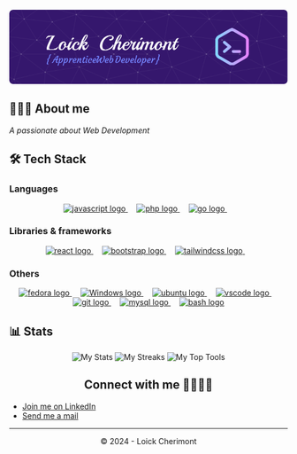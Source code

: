 ![Header](/github-banner.png)

## 👨🏾‍💻 About me
<!-- @todo : Write a short description on me -->
*A passionate about Web Development*

## 🛠️ Tech Stack

### Languages

<div align="center">  
  <a href="https://developer.mozilla.org/en-US/docs/Web/JavaScript">
    <img src="https://cdn.jsdelivr.net/gh/devicons/devicon/icons/javascript/javascript-original.svg" height="40" alt="javascript logo"  />
  </a>
  <img width="12" />

  <a href="https://www.php.net/">
    <img src="https://cdn.jsdelivr.net/gh/devicons/devicon/icons/php/php-original.svg" height="40" alt="php logo"  />
  </a>
  <img width="12" />

  <a href="https://go.dev/">
    <img src="https://cdn.jsdelivr.net/gh/devicons/devicon/icons/go/go-original.svg" height="40" alt="go logo"  />
  </a>
  <img width="12" />
</div>

<!--
SECRET LANGUAGES
+  <a href="https://www.php.net/">
    <img src="https://cdn.jsdelivr.net/gh/devicons/devicon/icons/php/php-original.svg" height="40" alt="php logo"  />
  </a>
  <img width="12" />


+  <img src="https://cdn.jsdelivr.net/gh/devicons/devicon/icons/c/c-original.svg" height="40" alt="C lang."  />
  <img width="12" />

+ Java
-->

### Libraries & frameworks

<div align="center">
  <a href="https://react.dev">
    <img src="https://cdn.jsdelivr.net/gh/devicons/devicon/icons/react/react-original.svg" height="40" alt="react logo"  />
  </a>
  <img width="12" />

  <a href="https://getbootstrap.com/">
    <img src="https://cdn.jsdelivr.net/gh/devicons/devicon/icons/bootstrap/bootstrap-original.svg" height="40" alt="bootstrap logo"  />
  </a>
  <img width="12" />
  
  <a href="https://tailwindcss.com/">
    <img src="https://cdn.jsdelivr.net/gh/devicons/devicon/icons/tailwindcss/tailwindcss-original-wordmark.svg" height="40" alt="tailwindcss logo"  />
  </a>
  <img width="12" />
</div>

<!-- 
SECRET LIB/FRAMEWORKS

<p align="center">
    <a href="https://nodejs.org/en">
    <img src="https://img.shields.io/badge/node.js-6DA55F?style=for-the-badge&logo=node.js&logoColor=white" alt="Node.js">
  </a>
    <a href="https://fr.vuejs.org/">
    <img src="https://img.shields.io/badge/vuejs-%2335495e.svg?style=for-the-badge&logo=vuedotjs&logoColor=%234FC08D" alt="Vuejs">
  </a>
    <a href="https://v17.angular.io/start">
    <img src="https://img.shields.io/badge/angular-%23DD0031.svg?style=for-the-badge&logo=angular&logoColor=white" alt="Angular">
    </a>
  <a href="https://reactnative.dev/">
    <img src="https://img.shields.io/badge/react_native-%2320232a.svg?style=for-the-badge&logo=react&logoColor=%2361DAFB" alt="React Native">
  </a>
</p>
-->

### Others

<div align="center">
  <a href="https://fedoraproject.org/">
    <img src="https://cdn.jsdelivr.net/gh/devicons/devicon/icons/fedora/fedora-original.svg" height="40" alt="fedora logo"  />
  </a>
  <img width="12" />
  
  <a href="https://www.microsoft.com/fr-fr/windows?msockid=34f25a4981066e650d814ece80006f17">
    <img src="https://cdn.jsdelivr.net/gh/devicons/devicon/icons/windows8/windows8-original.svg" height="40" alt="Windows logo"  />
  </a>
  <img width="12" />
  
  <a href="https://ubuntu.com/">
    <img src="https://cdn.jsdelivr.net/gh/devicons/devicon/icons/ubuntu/ubuntu-plain.svg" height="40" alt="ubuntu logo"  />
  </a>
  <img width="12" />
  
  <a href="https://code.visualstudio.com/">
    <img src="https://cdn.jsdelivr.net/gh/devicons/devicon/icons/vscode/vscode-original.svg" height="40" alt="vscode logo"  />
  </a>
  <img width="12" />
  
  <a href="https://git-scm.com/">
    <img src="https://cdn.jsdelivr.net/gh/devicons/devicon/icons/git/git-original.svg" height="40" alt="git logo"  />
  </a>
  <img width="12" />
  
  <a href="https://www.mysql.com/">
    <img src="https://cdn.jsdelivr.net/gh/devicons/devicon/icons/mysql/mysql-original.svg" height="40" alt="mysql logo"  />
  </a>
  <img width="12" />
  
  <a href="https://www.gnu.org/software/bash/">
    <img src="https://cdn.jsdelivr.net/gh/devicons/devicon/icons/bash/bash-original.svg" height="40" alt="bash logo"  />
  </a>
</div>

<!-- 
SECRET other

- macOS
-->

## 📊 Stats

<div align="center">
  <img src="https://github-readme-stats.vercel.app/api?username=loickcherimont&theme=midnight-purple&show_icons=true&hide_border=false&count_private=true" alt="My Stats">
  <img src="https://github-readme-streak-stats.herokuapp.com/?user=loickcherimont&theme=midnight-purple&hide_border=false" alt="My Streaks">
  <img src="https://github-readme-stats.vercel.app/api/top-langs/?username=loickcherimont&theme=midnight-purple&show_icons=true&hide_border=false&layout=compact" alt="My Top Tools">
</div>


<!-- @todo: use another template for social media -->

<h2 align="center">Connect with me 🫱🏿‍🫲🏽</h2>

- [Join me on LinkedIn](https://www.linkedin.com/in/loickcherimont)
- [Send me a mail](mailto:loickcherimont@gmail.com)


<!--<nav align="left">
  <a href="https://www.linkedin.com/in/loickcherimont" target="_blank">
    <img src="https://raw.githubusercontent.com/maurodesouza/profile-readme-generator/master/src/assets/icons/social/linkedin/default.svg" width="52" height="40" alt="linkedin logo"  />
    <span>linkedin.com/in/loickcherimont</span>
  </a>
  <a href="mailto:loickcherimont@gmail.com" target="_blank">
    <img src="https://raw.githubusercontent.com/maurodesouza/profile-readme-generator/master/src/assets/icons/social/gmail/default.svg" width="52" height="40" alt="gmail logo"  />
  </a>
</nav>-->

---

<p align="center">&copy; 2024 - Loick Cherimont</p>
